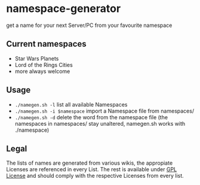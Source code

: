 namespace-generator
===================

get a name for your next Server/PC from your favourite namespace

Current namespaces
------------------
* Star Wars Planets
* Lord of the Rings Cities
* more always welcome

Usage
-----

* <code>./namegen.sh -l</code> list all available Namespaces
* <code>./namegen.sh -i $namespace</code> import a Namespace file from namespaces/
* <code>./namegen.sh -d</code> delete the word from the namespace file (the namespaces in namespaces/ stay unaltered, namegen.sh works with ./namespace)

Legal
-----
The lists of names are generated from various wikis, the appropiate Licenses are referenced in every List. 
The rest is available under [GPL License](http://www.gnu.org/licenses/gpl-2.0.txt) and should comply with the respective Licenses from every list.

